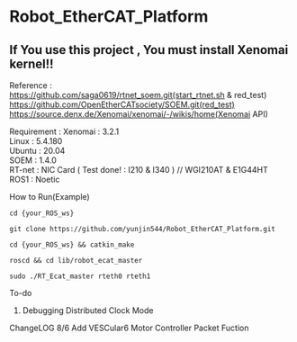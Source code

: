 # Robot_EtherCAT_Platform
## If You use this project , You must install Xenomai kernel!!

Reference :   
https://github.com/saga0619/rtnet_soem.git(start_rtnet.sh & red_test)  
https://github.com/OpenEtherCATsociety/SOEM.git(red_test)  
https://source.denx.de/Xenomai/xenomai/-/wikis/home(Xenomai API)  

Requirement : Xenomai : 3.2.1   
              Linux   : 5.4.180  
              Ubuntu  : 20.04  
              SOEM    : 1.4.0  
              RT-net  : NIC Card ( Test done! : I210 & I340 )  // WGI210AT & E1G44HT  
              ROS1    : Noetic  
              
How to Run(Example)
```
cd {your_ROS_ws}
```
```
git clone https://github.com/yunjin544/Robot_EtherCAT_Platform.git
```
```
cd {your_ROS_ws} && catkin_make
```
```
roscd && cd lib/robot_ecat_master
```
```
sudo ./RT_Ecat_master rteth0 rteth1
```
              
To-do
1. Debugging Distributed Clock Mode     

ChangeLOG
8/6
Add VESCular6 Motor Controller Packet Fuction

